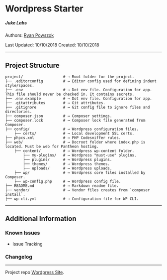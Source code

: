 # Wordpress Starter
##### Juke Labs

Authors: [Ryan Powszok](mailto:ryan@jukelabs.com)

Last Updated: 10/10/2018 Created: 10/10/2018

---

## Project Structure

```
project/                  # → Root folder for the project.
├── .editorconfig         # → Editor config used for defining indent style/spaces.
├── .env                  # → Dot env file. Configuration for app. This file should never be checked in. It contains secrets.
├── .env.example          # → Dot env file. Configuration for app.
├── .gitattributes        # → Git attributes.
├── .gitignore            # → Git config file to ignore files and directories.
├── composer.json         # → Composer settings.
├── composer.lock         # → Composer lock file generated from Composer.
├── config/               # → Wordpress configuration files.
    ├── certs/            # → Local development SSL certs.
├── phpcs.xml             # → PHP Codesniffer rules.
├── web/                  # → Docroot folder where index.php is located. Must be web for Pantheon hosting.
    ├── content/          # → Wordpress wp-content folder.
        ├── mu-plugins/   # → Wordpress "must-use" plugins.
        ├── plugins/      # → Wordpress plugins.
        ├── themes/       # → Wordpress themes.
        ├── uploads/      # → Wordpress uploads.
    ├── wp/               # → Wordpress core files installed by Composer.
    ├── wp-config.php     # → Wordpress config file.
├── README.md             # → Markdown readme file.
├── vendor/               # → Vendor files creates from `composer install`.
├── wp-cli.yml            # → Configuration file for WP CLI.
```

---
## Additional Information

### Known Issues

- Issue Tracking

### Changelog

---

Project repo [Wordpress Site](#).
